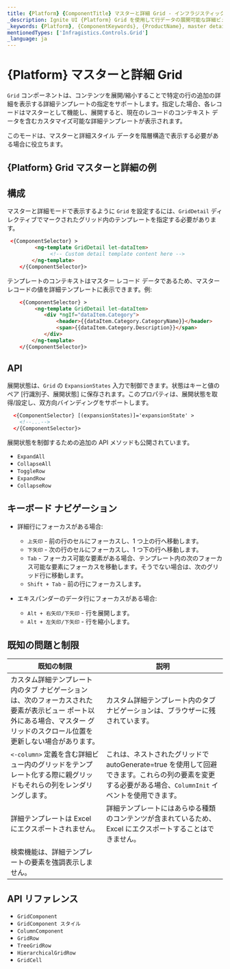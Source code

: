 ```yaml
---
title: {Platform} {ComponentTitle} マスターと詳細 Grid - インフラジスティックス
_description: Ignite UI {Platform} Grid を使用して行データの展開可能な詳細ビュー テンプレートを定義します。マスターと詳細スタイル データを階層構造で表示する場合に便利です。
_keywords: {Platform}, {ComponentKeywords}, {ProductName}, master detail, Infragistics, マスターと詳細, インフラジスティックス
mentionedTypes: ['Infragistics.Controls.Grid']
_language: ja
---
```


# {Platform} マスターと詳細 Grid

`Grid` コンポーネントは、コンテンツを展開/縮小することで特定の行の追加の詳細を表示する詳細テンプレートの指定をサポートします。指定した場合、各レコードはマスターとして機能し、展開すると、現在のレコードのコンテキスト データを含むカスタマイズ可能な詳細テンプレートが表示されます。

このモードは、マスターと詳細スタイル データを階層構造で表示する必要がある場合に役立ちます。

## {Platform} Grid マスターと詳細の例


<code-view style="height:600px"
           data-demos-base-url="{environment:dvDemosBaseUrl}"
           iframe-src="{environment:dvDemosBaseUrl}/{GridSample}-grid-master-detail"
           alt="{Platform} {ComponentTitle} マスターと詳細の例">
</code-view>

## 構成

マスターと詳細モードで表示するように `Grid` を設定するには、`GridDetail` ディレクティブでマークされたグリッド内のテンプレートを指定する必要があります。

```html
 <{ComponentSelector} >
         <ng-template GridDetail let-dataItem>
              <!-- Custom detail template content here -->
        </ng-template>
    </{ComponentSelector}>
```

テンプレートのコンテキストはマスター レコード データであるため、マスター レコードの値を詳細テンプレートに表示できます。例:

```html
    <{ComponentSelector} >
         <ng-template GridDetail let-dataItem>
            <div *ngIf="dataItem.Category">
                <header>{{dataItem.Category.CategoryName}}</header>
                <span>{{dataItem.Category.Description}}</span>
            </div>
        </ng-template>
    </{ComponentSelector}>
```


## API

展開状態は、`Grid` の `ExpansionStates` 入力で制御できます。状態はキーと値のペア [行識別子、展開状態] に保存されます。このプロパティは、展開状態を取得/設定し、双方向バインディングをサポートします。

```html
  <{ComponentSelector} [(expansionStates)]='expansionState' >
    <!--...-->
  </{ComponentSelector}>
```

展開状態を制御するための追加の API メソッドも公開されています。
- `ExpandAll`
- `CollapseAll`
- `ToggleRow`
- `ExpandRow`
- `CollapseRow`

## キーボード ナビゲーション

- 詳細行にフォーカスがある場合:

    - `上矢印` - 前の行のセルにフォーカスし、1 つ上の行へ移動します。
    - `下矢印` - 次の行のセルにフォーカスし、1 つ下の行へ移動します。
    - `Tab` - フォーカス可能な要素がある場合、テンプレート内の次のフォーカス可能な要素にフォーカスを移動します。そうでない場合は、次のグリッド行に移動します。
    - `Shift + Tab` - 前の行にフォーカスします。

- エキスパンダーのデータ行にフォーカスがある場合:
    - `Alt + 右矢印/下矢印` - 行を展開します。
    - `Alt + 左矢印/下矢印` - 行を縮小します。

## 既知の問題と制限


|既知の制限| 説明|
| --- | --- |
| カスタム詳細テンプレート内のタブ ナビゲーションは、次のフォーカスされた要素が表示ビュー ポート以外にある場合、マスター グリッドのスクロール位置を更新しない場合があります。| カスタム詳細テンプレート内のタブ ナビゲーションは、ブラウザーに残されています。 |
| `<-column>` 定義を含む詳細ビュー内のグリッドをテンプレート化する際に親グリッドもそれらの列をレンダリングします。 | これは、ネストされたグリッドで autoGenerate=true を使用して回避できます。これらの列の要素を変更する必要がある場合、`ColumnInit` イベントを使用できます。|
| 詳細テンプレートは Excel にエクスポートされません。| 詳細テンプレートにはあらゆる種類のコンテンツが含まれているため、Excel にエクスポートすることはできません。|
| 検索機能は、詳細テンプレートの要素を強調表示しません。 | |

## API リファレンス
* `GridComponent`
* `GridComponent スタイル`
* `ColumnComponent`
* `GridRow`
* `TreeGridRow`
* `HierarchicalGridRow`
* `GridCell`